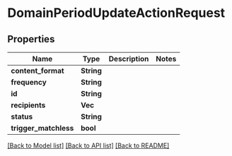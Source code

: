 # DomainPeriodUpdateActionRequest

## Properties

Name | Type | Description | Notes
------------ | ------------- | ------------- | -------------
**content_format** | **String** |  | 
**frequency** | **String** |  | 
**id** | **String** |  | 
**recipients** | **Vec<String>** |  | 
**status** | **String** |  | 
**trigger_matchless** | **bool** |  | 

[[Back to Model list]](../README.md#documentation-for-models) [[Back to API list]](../README.md#documentation-for-api-endpoints) [[Back to README]](../README.md)


